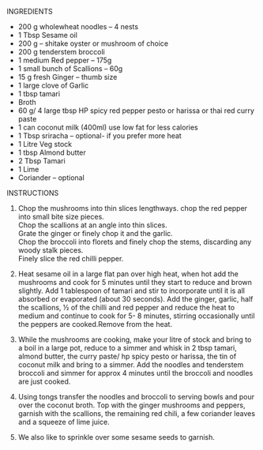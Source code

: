 INGREDIENTS
 

* 200 g wholewheat noodles – 4 nests
* 1 Tbsp Sesame oil
* 200 g – shitake oyster or mushroom of choice
* 200 g tenderstem broccoli
* 1 medium Red pepper – 175g
* 1 small bunch of Scallions – 60g
* 15 g fresh Ginger – thumb size
* 1 large clove of Garlic
* 1 tbsp tamari
* Broth
* 60 g/ 4 large tbsp HP spicy red pepper pesto or harissa or thai red curry paste
* 1 can coconut milk (400ml) use low fat for less calories
* 1 Tbsp sriracha – optional- if you prefer more heat
* 1 Litre Veg stock
* 1 tbsp Almond butter
* 2 Tbsp Tamari
* 1 Lime
* Coriander – optional

INSTRUCTIONS
 

1. Chop the mushrooms into thin slices lengthways. 
chop the red pepper into small bite size pieces.   
Chop the scallions at an angle into thin slices.   
Grate the ginger or finely chop it and the garlic.   
Chop the broccoli into florets and finely chop the stems, discarding any woody stalk pieces.  
Finely slice the red chilli pepper.

2. Heat sesame oil in a large flat pan over high heat, when hot add the mushrooms and cook for 5 minutes until they start to reduce and brown slightly.   Add 1 tablespoon of tamari and stir to incorporate until it is all absorbed or evaporated (about 30 seconds).   Add the ginger, garlic, half the scallions, ½ of the chilli and red pepper and reduce the heat to medium and continue to cook for 5- 8 minutes, stirring occasionally until the peppers are cooked.Remove from the heat.

3. While the mushrooms are cooking, make your litre of stock and bring to a boil in a large pot, reduce to a simmer and whisk in 2 tbsp tamari, almond butter, the curry paste/ hp spicy pesto or harissa, the tin of coconut milk and bring to a simmer.   Add the noodles and tenderstem broccoli and simmer for approx 4 minutes until the broccoli and noodles are just cooked.

4. Using tongs transfer the noodles and broccoli to serving bowls and pour over the coconut broth.   Top with the ginger mushrooms and peppers, garnish with the scallions, the remaining red chili, a few coriander leaves and a squeeze of lime juice.

5. We also like to sprinkle over some sesame seeds to garnish.
